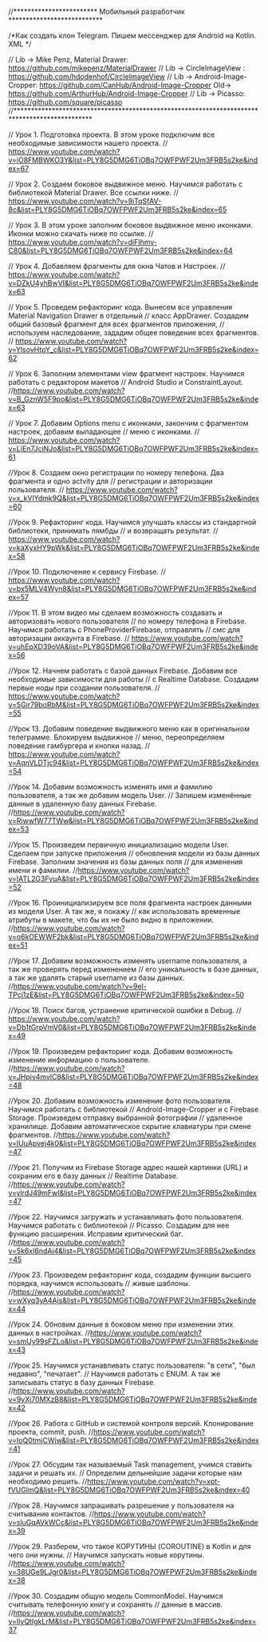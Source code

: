 
//************************ Мобильный разработчик ***************************

/*Как создать клон Telegram. Пишем мессенджер для Android на Kotlin. XML */



// Lib ->  Mike Penz, Material Drawer: https://github.com/mikepenz/MaterialDrawer
// Lib -> CircleImageView : https://github.com/hdodenhof/CircleImageView
// Lib -> Android-Image-Cropper: https://github.com/CanHub/Android-Image-Cropper
                      Old->      https://github.com/ArthurHub/Android-Image-Cropper
// Lib -> Picasso: https://github.com/square/picasso
//**********************************************************************************************
 
// Урок 1. Подготовка проекта.  В этом уроке подключим все необходимые зависимости нашего проекта. 
// https://www.youtube.com/watch?v=iO8FMBWKO3Y&list=PLY8G5DMG6TiOBq7OWFPWF2Um3FRB5s2ke&index=67

// Урок 2. Создаем боковое выдвижное меню. Научимся работать с библиотекой Material Drawer. Все ссылки ниже.
// https://www.youtube.com/watch?v=9iTqSfAV-8c&list=PLY8G5DMG6TiOBq7OWFPWF2Um3FRB5s2ke&index=65

// Урок 3. В этом уроке заполним боковое выдвижное меню иконками. Иконки можно скачать ниже по ссылке. 
// https://www.youtube.com/watch?v=diFIhmv-C80&list=PLY8G5DMG6TiOBq7OWFPWF2Um3FRB5s2ke&index=64

// Урок 4. Добавляем  фрагменты для окна Чатов и Настроек.
// https://www.youtube.com/watch?v=DZkU4yhBwVI&list=PLY8G5DMG6TiOBq7OWFPWF2Um3FRB5s2ke&index=63

// Урок 5. Проведем рефакторинг кода. Вынесем все управления Material Navigation Drawer в отдельный 
//         класс AppDrawer. Создадим общий базовый фрагмент для всех фрагментов приложения, 
//         используем наследование, зададим общее поведение всех фрагментов. 
// https://www.youtube.com/watch?v=YlsovHtpY_c&list=PLY8G5DMG6TiOBq7OWFPWF2Um3FRB5s2ke&index=62

// Урок 6. Заполним элементами view фрагмент настроек. Научимся работать с редактором макетов
//         Android Studio и ConstraintLayout.
//https://www.youtube.com/watch?v=B_GznW5F9po&list=PLY8G5DMG6TiOBq7OWFPWF2Um3FRB5s2ke&index=63

// Урок 7. Добавим Options menu с иконками, закончим с фрагментом настроек, добавим выпадающее
//         меню с иконками. 
// https://www.youtube.com/watch?v=LjEn7JciNJo&list=PLY8G5DMG6TiOBq7OWFPWF2Um3FRB5s2ke&index=61

//Урок 8. Создаем окно регистрации по номеру телефона. Два фрагмента и одно actvity для
//        регистрации и авторизации пользователя. 
// https://www.youtube.com/watch?v=x_kVlYdmk9Q&list=PLY8G5DMG6TiOBq7OWFPWF2Um3FRB5s2ke&index=60

//Урок 9. Рефакторинг кода. Научимся улучшать классы из стандартной библиотеки, принимать лямбды
//        и возвращать результат.
// https://www.youtube.com/watch?v=kaXyxHY9pWk&list=PLY8G5DMG6TiOBq7OWFPWF2Um3FRB5s2ke&index=58

//Урок 10. Подключение к сервису Firebase. 
// https://www.youtube.com/watch?v=bx5MLV4Wyn8&list=PLY8G5DMG6TiOBq7OWFPWF2Um3FRB5s2ke&index=57

//Урок 11. В этом видео мы сделаем возможность создавать и авторизовать нового пользователя
//         по номеру  телефона в Firebase. Научимся работать с PhoneProviderFirebase, отправлять 
//         смс для авторизации аккаунта в Firebase. 
// https://www.youtube.com/watch?v=uhEpXD39oVA&list=PLY8G5DMG6TiOBq7OWFPWF2Um3FRB5s2ke&index=56

//Урок 12. Начнем работать с базой данных Firebase. Добавим все необходимые зависимости для работы
//         с Realtime Database. Создадим первые ноды при создании пользователя.
// https://www.youtube.com/watch?v=5Gir79boRbM&list=PLY8G5DMG6TiOBq7OWFPWF2Um3FRB5s2ke&index=55

//Урок 13. Добавим поведение выдвижного меню как в оригинальном телеграмме. Блокируем выдвижное 
//         меню, переопределяем поведение гамбургера и кнопки назад.
// https://www.youtube.com/watch?v=AqnVLDTjc94&list=PLY8G5DMG6TiOBq7OWFPWF2Um3FRB5s2ke&index=54

//Урок 14. Добавим возможность изменять имя и фамилию пользователя, а так же добавим модель User.
//         Запишем изменённые данные в удаленную базу данных Firebase.
//https://www.youtube.com/watch?v=RiwwfW77TWw&list=PLY8G5DMG6TiOBq7OWFPWF2Um3FRB5s2ke&index=53

//Урок 15. Произведем первичную инициализацию модели User. Сделаем при запуске приложения 
//         обновления модели из базы данных Firebase. Заполним значения из базы данных поля
//         для изменения имени и фамилии. 
//https://www.youtube.com/watch?v=IATL2G3FvuA&list=PLY8G5DMG6TiOBq7OWFPWF2Um3FRB5s2ke&index=52

//Урок 16. Проинициализируем все поля фрагмента настроек данными из модели User. А так же, я покажу
//         как использовать временные атрибуты в макете, что бы их не было видно в приложении. 
//https://www.youtube.com/watch?v=o6kOEWWF2bk&list=PLY8G5DMG6TiOBq7OWFPWF2Um3FRB5s2ke&index=51

//Урок 17. Добавим возможность изменять username пользователя, а так же проверять перед изменением 
//         его уникальность в базе данных, а так же удалять старый username из базы данных.
//https://www.youtube.com/watch?v=9el-TPcj1zE&list=PLY8G5DMG6TiOBq7OWFPWF2Um3FRB5s2ke&index=50

//Урок 18. Поиск багов, устранение критической ошибки в Debug.
// https://www.youtube.com/watch?v=Db1tGrpVmV0&list=PLY8G5DMG6TiOBq7OWFPWF2Um3FRB5s2ke&index=49

//Урок 19. Произведем рефакторинг кода. Добавим возможность изменение информацию о пользователе.
//https://www.youtube.com/watch?v=JHpjv4mvlC8&list=PLY8G5DMG6TiOBq7OWFPWF2Um3FRB5s2ke&index=48

//Урок 20. Добавим возможность изменение фото пользователя. Научимся работать с библиотекой
//         Android-Image-Cropper и с Firebase Storage. Произведем отправку выбранной фотографии
//		   удаленное хранилище. Добавим автоматическое скрытие клавиатуры при смене фрагментов. 
//https://www.youtube.com/watch?v=IUuApvej4k0&list=PLY8G5DMG6TiOBq7OWFPWF2Um3FRB5s2ke&index=47

//Урок 21. Получим из Firebase Storage адрес нашей картинки (URL) и сохраним его в базу данных
//         Realtime Database.
//https://www.youtube.com/watch?v=ylrdJ49mFwI&list=PLY8G5DMG6TiOBq7OWFPWF2Um3FRB5s2ke&index=47

//Урок 22. Научимся загружать и устанавливать фото пользователя. Научимся работать с библиотекой 
//         Picasso. Создадим для нее функцию расширения. Исправим критический баг. 
//https://www.youtube.com/watch?v=5k6xI6ndAi4&list=PLY8G5DMG6TiOBq7OWFPWF2Um3FRB5s2ke&index=45

//Урок 23. Произведем рефакторинг кода, создадим функции высшего порядка, научимся использовать
//         живые шаблоны.
//https://www.youtube.com/watch?v=wXyq3yA4Ajs&list=PLY8G5DMG6TiOBq7OWFPWF2Um3FRB5s2ke&index=44

//Урок 24. Обновим данные в боковом меню при изменении этих данных  в настройках.
//https://www.youtube.com/watch?v=smUy99sFZLo&list=PLY8G5DMG6TiOBq7OWFPWF2Um3FRB5s2ke&index=43

//Урок 25. Научимся устанавливать статус пользователя: "в сети", "был недавно", "печатает". 
//         Научимся работать с ENUM. А так же записывать статус в базу данных Firebase.
//https://www.youtube.com/watch?v=9vXj70MXzB8&list=PLY8G5DMG6TiOBq7OWFPWF2Um3FRB5s2ke&index=42

//Урок 26. Работа с GitHub и системой контроля версий. Клонирование проекта, commit, push.
//https://www.youtube.com/watch?v=IoQ0tmjCWjw&list=PLY8G5DMG6TiOBq7OWFPWF2Um3FRB5s2ke&index=41

//Урок 27. Обсудим так называемый  Task management, учимся ставить задачи и решать их.
//         Определим дельнейшие задачи которые нам необходимо решить.
//https://www.youtube.com/watch?v=xpt-fVUGlmQ&list=PLY8G5DMG6TiOBq7OWFPWF2Um3FRB5s2ke&index=40

//Урок 28. Научимся запрашивать разрешение у пользователя на считывание контактов. 
//https://www.youtube.com/watch?v=sluGqAVkWCc&list=PLY8G5DMG6TiOBq7OWFPWF2Um3FRB5s2ke&index=39

//Урок 29. Разберем, что такое КОРУТИНЫ (COROUTINE) в Kotlin и для чего они нужны. 
//         Научимся запускать новые корутины. 
//https://www.youtube.com/watch?v=38UGe9LJgr0&list=PLY8G5DMG6TiOBq7OWFPWF2Um3FRB5s2ke&index=38

//Урок 30. Создадим общую модель CommonModel. Научимся считывать телефонную книгу и сохранять 
//         данные в массив. 
//https://www.youtube.com/watch?v=IlyQtIgkLrM&list=PLY8G5DMG6TiOBq7OWFPWF2Um3FRB5s2ke&index=37




















